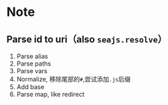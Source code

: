 # Note
## Parse id to uri（also `seajs.resolve`）
1. Parse alias
2. Parse paths
3. Parse vars
4. Normalize, 移除尾部的`#`,尝试添加`.js`后缀
5. Add base
6. Parse map, like redirect